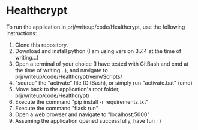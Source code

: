 # Healthcrypt

To run the application in prj/writeup/code/Healthcrypt, use the following instructions:

1. Clone this repository.
2. Download and install python (I am using version 3.7.4 at the time of writing...)
3. Open a terminal of your choice (I have tested with GitBash and cmd at the time of writing...), and navigate to prj/writeup/code/Healthcrypt/venv/Scripts/
4. "source" the "activate" file (GitBash), or simply run "activate.bat" (cmd)
5. Move back to the application's root folder, prj/writeup/code/Healthcrypt/
6. Execute the command "pip install -r requirements.txt"
7. Execute the command "flask run"
8. Open a web browser and navigate to "localhost:5000"
9. Assuming the application opened successfully, have fun : )